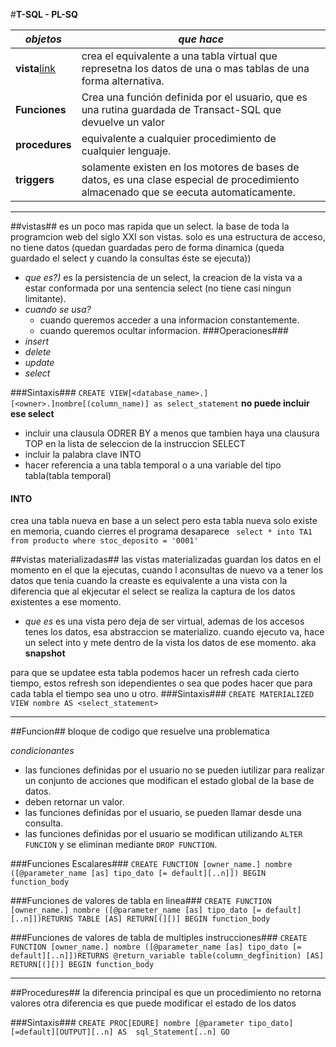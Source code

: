 #**T-SQL - PL-SQ**

*objetos*|*que hace*
----------|------------
**vista**[link](#vistas)|crea el equivalente a una tabla virtual que represetna los datos de una o mas tablas de una forma alternativa.
**Funciones**|Crea una función definida por el usuario, que es una rutina guardada de Transact-SQL que devuelve un valor
**procedures**|equivalente a cualquier procedimiento de cualquier lenguaje.
**triggers**|solamente existen en los motores de bases de datos, es una clase especial de procedimiento almacenado que se eecuta automaticamente.

<hr>

##vistas##
es un poco mas rapida que un select.
la base de toda la programcion web del siglo XXI son vistas.
solo es una estructura de acceso, no tiene datos (quedan guardadas pero de forma dinamica (queda guardado el select y cuando la consultas éste se ejecuta))
  * _que es?)_ es la persistencia de un select, la creacion de la vista va a estar conformada por una sentencia select (no tiene casi ningun limitante).
  * _cuando se usa?_
    * cuando queremos acceder a una informacion constantemente.
    * cuando queremos ocultar informacion.
###Operaciones###
* _insert_
* _delete_
* _update_
* _select_

###Sintaxis###
`CREATE VIEW[<database_name>.][<owner>.]nombre[(column_name)]
as
select_statement`
**no puede incluir ese select**
* incluir una clausula ODRER BY a menos que tambien haya una clausura TOP en la lista de seleccion de la instruccion SELECT
* incluir la palabra clave INTO
* hacer referencia a una tabla temporal o a una variable del tipo tabla(tabla temporal)

#### INTO ####
crea una tabla nueva en base a un select pero esta tabla nueva solo existe en memoria, cuando cierres el programa desaparece
` select * into TA1 from producto where stoc_deposito = '0001'`

##vistas materializadas##
las vistas materializadas guardan los datos en el momento en el que la ejecutas, cuando l aconsultas de nuevo va a tener los datos que tenia cuando la creaste
es equivalente a una vista con la diferencia que al ekjecutar el select se realiza la captura de los datos existentes a ese momento.
* _que es_ es una vista pero deja de ser virtual, ademas de los accesos tenes los datos, esa abstraccion se materializo. cuando ejecuto va, hace un select into y mete dentro de la vista los datos de ese momento. aka **snapshot**

para que se updatee esta tabla podemos hacer un refresh cada cierto tiempo, estos refresh son idependientes o sea que podes hacer que para cada tabla el tiempo sea uno u otro.
###Sintaxis###
`CREATE MATERIALIZED VIEW nombre AS <select_statement>`

<hr>

##Funcion##
bloque de codigo que resuelve una problematica

_condicionantes_
* las funciones definidas por el usuario no se pueden iutilizar para realizar un conjunto de acciones que modifican el estado global de la base de datos.
* deben retornar un valor.
* las funciones definidas por el usuario, se pueden llamar desde una consulta.
* las funciones definidas por el usuario se modifican utilizando `ALTER FUNCION` y se eliminan mediante `DROP FUNCTION`.

###Funciones Escalares###
`CREATE FUNCTION [owner_name.] nombre ([@parameter_name [as] tipo_dato [= default][..n]]) BEGIN function_body `

###Funciones de valores de tabla en linea###
`CREATE FUNCTION [owner_name.] nombre ([@parameter_name [as] tipo_dato [= default][..n]])RETURNS TABLE [AS] RETURN[(][)] BEGIN function_body `

###Funciones de valores de tabla de multiples instrucciones###
`CREATE FUNCTION [owner_name.] nombre ([@parameter_name [as] tipo_dato [= default][..n]])RETURNS @return_variable table(column_degfinition) [AS] RETURN[(][)] BEGIN function_body `

<hr>
##Procedures##
la diferencia principal es que un procedimiento no retorna valores
otra diferencia es que puede modificar el estado de los datos

###Sintaxis###
`CREATE PROC[EDURE] nombre [@parameter tipo_dato][=default][OUTPUT][..n] AS  sql_Statement[..n] GO`
